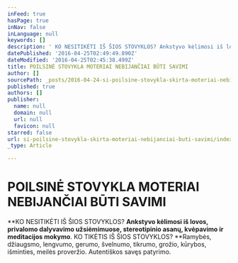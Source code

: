```yaml
---
inFeed: true
hasPage: true
inNav: false
inLanguage: null
keywords: []
description: ' KO NESITIKĖTI IŠ ŠIOS STOVYKLOS? Ankstyvo kėlimosi iš lovos, privalomo dalyvavimo užsiėmimuose, stereotipinio asanų, kvėpavimo ir meditacijos mokymo. KO TIKĖTIS IŠ ŠIOS STOVYKLOS? Ramybės, džiaugsmo, lengvumo, gerumo, švelnumo, tikrumo, grožio, kūrybos, išminties, meilės proveržio. Autentiškos savęs patyrimo.'
datePublished: '2016-04-25T02:49:49.890Z'
dateModified: '2016-04-25T02:45:38.499Z'
title: POILSINĖ STOVYKLA MOTERIAI NEBIJANČIAI BŪTI SAVIMI
author: []
sourcePath: _posts/2016-04-24-si-poilsine-stovykla-skirta-moteriai-nebijanciai-buti-savimi.md
published: true
authors: []
publisher:
  name: null
  domain: null
  url: null
  favicon: null
starred: false
url: si-poilsine-stovykla-skirta-moteriai-nebijanciai-buti-savimi/index.html
_type: Article

---
```

# POILSINĖ STOVYKLA MOTERIAI NEBIJANČIAI BŪTI SAVIMI

**KO NESITIKĖTI IŠ ŠIOS STOVYKLOS? **Ankstyvo kėlimosi iš lovos, privalomo dalyvavimo užsiėmimuose, stereotipinio asanų, kvėpavimo ir meditacijos mokymo**. KO TIKĖTIS IŠ ŠIOS STOVYKLOS? **Ramybės, džiaugsmo, lengvumo, gerumo, švelnumo, tikrumo, grožio, kūrybos, išminties, meilės proveržio. Autentiškos savęs patyrimo.
